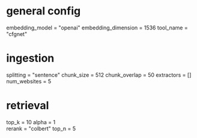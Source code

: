 # general config
embedding_model = "openai"
embedding_dimension = 1536
tool_name = "cfgnet"

# ingestion
splitting = "sentence"
chunk_size = 512
chunk_overlap = 50
extractors = []
num_websites = 5

# retrieval
top_k = 10
alpha = 1  
rerank = "colbert"
top_n = 5